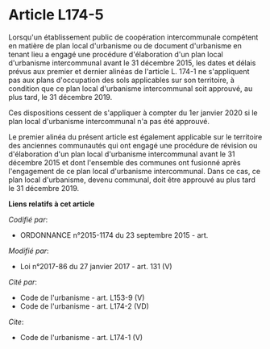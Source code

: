# Article L174-5

Lorsqu'un établissement public de coopération intercommunale compétent en matière de plan local d'urbanisme ou de document
d'urbanisme en tenant lieu a engagé une procédure d'élaboration d'un plan local d'urbanisme intercommunal avant le 31
décembre 2015, les dates et délais prévus aux premier et dernier alinéas de l'article L. 174-1 ne s'appliquent pas aux plans
d'occupation des sols applicables sur son territoire, à condition que ce plan local d'urbanisme intercommunal soit approuvé,
au plus tard, le 31 décembre 2019. 

Ces dispositions cessent de s'appliquer à compter du 1er janvier 2020 si le plan local d'urbanisme intercommunal n'a pas été
approuvé. 

Le premier alinéa du présent article est également applicable sur le territoire des anciennes communautés qui ont engagé une
procédure de révision ou d'élaboration d'un plan local d'urbanisme intercommunal avant le 31 décembre 2015 et dont l'ensemble
des communes ont fusionné après l'engagement de ce plan local d'urbanisme intercommunal. Dans ce cas, ce plan local
d'urbanisme, devenu communal, doit être approuvé au plus tard le 31 décembre 2019.

**Liens relatifs à cet article**

_Codifié par_:

  - ORDONNANCE n°2015-1174 du 23 septembre 2015 - art.

_Modifié par_:

  - Loi n°2017-86 du 27 janvier 2017 - art. 131 (V)

_Cité par_:

  - Code de l'urbanisme - art. L153-9 (V)
  - Code de l'urbanisme - art. L174-2 (VD)

_Cite_:

  - Code de l'urbanisme - art. L174-1 (V)
